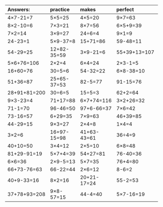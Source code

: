 | Answers: | practice | makes | perfect | ! |
| :--- | :--- | :--- | :--- | :--- |
| 4×7-21=7 | 5×5=25 | 4×5=20 | 9×7=63 | 3×4+19=31 | 
| 8×2-10=6 | 7×3=21 | 8×7=56 | 6×5+9=39 | 4×2=8 | 
| 7×2=14 | 3×9=27 | 24÷6=4 | 9×1=9 | 5×6=30 | 
| 24-23=1 | 5×9-37=8 | 15+71=86 | 59-48=11 | 7×5=35 | 
| 54-29=25 | 12+82-35=59 | 3×9-21=6 | 55+39+13=107 | 32÷4=8 | 
| 5×6+76=106 | 2×2=4 | 6×4=24 | 2×3-1=5 | 6×2=12 | 
| 16+60=76 | 30÷5=6 | 54-32=22 | 6×8-38=10 | 25+63=88 | 
| 51+36=87 | 25+65-37=53 | 82-5=77 | 91-15=76 | 4+70+29=103 | 
| 28+91+81=200 | 30÷6=5 | 15÷5=3 | 62+2=64 | 2×8=16 | 
| 9×3-23=4 | 71+17=88 | 6×7+74=116 | 3×2+26=32 | 9+71-77=3 | 
| 71-1=70 | 96-46=50 | 97+6-66=37 | 7×6=42 | 36+48=84 | 
| 73-16=57 | 6+29=35 | 7×9=63 | 46+39=85 | 8×3-1=23 | 
| 44-29=15 | 9×3=27 | 2×4=8 | 1×4=4 | 10÷5=2 | 
| 3×2=6 | 16+97-15=98 | 41+63-43=61 | 36÷4=9 | 9×4-9=27 | 
| 40+10=50 | 3×4=12 | 2×5=10 | 6×8=48 | 2×7-7=7 | 
| 81+29-91=19 | 5×7+4=39 | 54+27=81 | 76-40=36 | 7×8=56 | 
| 6×6=36 | 2×9-5=13 | 5×7=35 | 76+4=80 | 55+17=72 | 
| 66+73-76=63 | 66-22=44 | 2×6=12 | 8-6=2 | 38+2=40 | 
| 40+9-33=16 | 8×2=16 | 20+21-17=24 | 55-2=53 | 95+58-95=58 | 
| 37+78+93=208 | 9×8-57=15 | 44-4=40 | 5×7-16=19 | 98-68=30 | 
